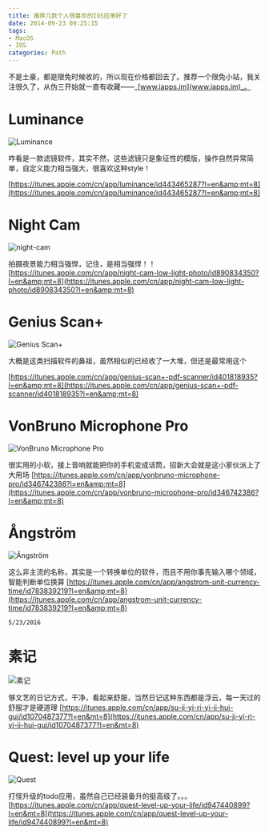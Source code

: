 ```yaml
---
title: 推荐几款个人很喜欢的IOS应用好了
date: 2014-09-23 09:25:15
tags:
- MacOS
- IOS
categories: Path
---
```


不是土豪，都是限免时候收的，所以现在价格都回去了。推荐一个限免小站，我关注很久了，从伪三开始就一直有收藏——_[www.iapps.im](www.iapps.im)_。

<!--more-->

# Luminance

![](http://i.imgur.com/ua9Axu8.png "Luminance")

咋看是一款滤镜软件，其实不然，这些滤镜只是象征性的模版，操作自然异常简单，自定义能力相当强大，很喜欢这种style！

[https://itunes.apple.com/cn/app/luminance/id443465287?l=en&amp;mt=8](https://itunes.apple.com/cn/app/luminance/id443465287?l=en&amp;mt=8)

# Night Cam

![](http://i.imgur.com/XdpSI1v.png "night-cam")

拍摄夜景能力相当强悍，记住，是相当强悍！！
[https://itunes.apple.com/cn/app/night-cam-low-light-photo/id890834350?l=en&amp;mt=8](https://itunes.apple.com/cn/app/night-cam-low-light-photo/id890834350?l=en&amp;mt=8)

# Genius Scan+

![](http://i.imgur.com/NqSpzJK.png "Genius Scan+")

大概是这类扫描软件的鼻祖，虽然相似的已经收了一大堆，但还是最常用这个

[https://itunes.apple.com/cn/app/genius-scan+-pdf-scanner/id401818935?l=en&amp;mt=8](https://itunes.apple.com/cn/app/genius-scan+-pdf-scanner/id401818935?l=en&amp;mt=8)

# VonBruno Microphone Pro

![](http://i.imgur.com/3aOdytr.png "VonBruno Microphone Pro")

很实用的小软，接上音响就能把你的手机变成话筒，招新大会就是这小家伙派上了大用场
[https://itunes.apple.com/cn/app/vonbruno-microphone-pro/id346742386?l=en&amp;mt=8](https://itunes.apple.com/cn/app/vonbruno-microphone-pro/id346742386?l=en&amp;mt=8)

# Ångström

![](http://i.imgur.com/iCIJ3y2.png "Ångström")

这么非主流的名称，其实是一个转换单位的软件，而且不用你事先输入哪个领域，智能判断单位换算
[https://itunes.apple.com/cn/app/angstrom-unit-currency-time/id783839219?l=en&amp;mt=8](https://itunes.apple.com/cn/app/angstrom-unit-currency-time/id783839219?l=en&amp;mt=8)

`5/23/2016`

# 素记

![](http://i.imgur.com/Ku9gSLX.png "素记")

够文艺的日记方式，干净，看起来舒服，当然日记这种东西都是浮云，每一天过的舒服才是硬道理
[https://itunes.apple.com/cn/app/su-ji-yi-ri-yi-ji-hui-gui/id1070487377?l=en&mt=8](https://itunes.apple.com/cn/app/su-ji-yi-ri-yi-ji-hui-gui/id1070487377?l=en&mt=8)

# Quest: level up your life

![](http://i.imgur.com/GqV7Lr4.png "Quest")

打怪升级的todo应用，虽然自己已经装备升的挺高级了。。。
[https://itunes.apple.com/cn/app/quest-level-up-your-life/id947440899?l=en&mt=8](https://itunes.apple.com/cn/app/quest-level-up-your-life/id947440899?l=en&mt=8)
